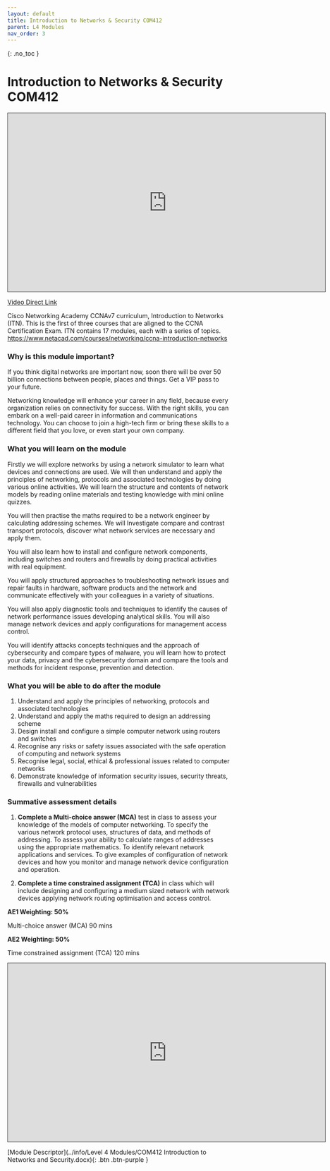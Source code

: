 ```yaml
---
layout: default
title: Introduction to Networks & Security COM412
parent: L4 Modules
nav_order: 3
---
```


{: .no_toc }


# Introduction to Networks & Security COM412

<iframe src="https://solent.cloud.panopto.eu/Panopto/Pages/Embed.aspx?id=3dec526d-c850-41f4-8baf-af07007a4fbd&autoplay=false&offerviewer=true&showtitle=true&showbrand=true&captions=true&interactivity=all" height="405" width="720" style="border: 1px solid #464646;" allowfullscreen allow="autoplay"></iframe>

[Video Direct Link](https://solent.cloud.panopto.eu/Panopto/Pages/Viewer.aspx?id=3dec526d-c850-41f4-8baf-af07007a4fbd)

Cisco Networking Academy CCNAv7 curriculum, Introduction to Networks (ITN). This is the first of three courses that are aligned to the CCNA Certification Exam. ITN contains 17 modules, each with a series of topics.
[https://www.netacad.com/courses/networking/ccna-introduction-networks ](https://www.netacad.com/courses/networking/ccna-introduction-networks)


### Why is this module important?

If you think digital networks are important now, soon there will be over 50 billion connections between people, places and things. Get a VIP pass to your future.

Networking knowledge will enhance your career in any field, because every organization relies on connectivity for success. With the right skills, you can embark on a well-paid career in information and communications technology. You can choose to join a high-tech firm or bring these skills to a different field that you love, or even start your own company.

### What you will learn on the module

Firstly we will explore networks by using a network simulator to learn what devices and connections are used. We will then understand and apply the principles of networking, protocols and associated technologies by doing various online activities. We will learn the structure and contents of network models by reading online materials and testing knowledge with mini online quizzes. 

You will then practise the maths required to be a network engineer by calculating addressing schemes. We will Investigate compare and contrast transport protocols, discover what network services are necessary and apply them. 

You will also learn how to install and configure network components, including switches and routers and firewalls by doing practical activities with real equipment. 

You will apply structured approaches to troubleshooting network issues and repair faults in hardware, software products and the network and communicate effectively with your colleagues in a variety of situations. 

You will also apply diagnostic tools and techniques to identify the causes of network performance issues developing analytical skills. You will also manage network devices and apply configurations for management access control. 

You will identify attacks concepts techniques and the approach of cybersecurity and compare types of malware, you will learn how to protect your data, privacy and the cybersecurity domain and compare the tools and methods for incident response, prevention and detection.

### What you will be able to do after the module

1.	Understand and apply the principles of networking, protocols and associated technologies 
2.	Understand and apply the maths required to design an addressing scheme 
3.	Design install and configure a simple computer network using routers and switches
4.	Recognise any risks or safety issues associated with the safe operation of computing and network systems
5.	Recognise legal, social, ethical & professional issues related to computer networks
6.	Demonstrate knowledge of information security issues, security threats, firewalls and vulnerabilities



### Summative assessment details

1.	**Complete a Multi-choice answer (MCA)** test in class to assess your knowledge of the models of computer networking. To specify the various network protocol uses, structures of data, and methods of addressing. To assess your ability to calculate ranges of addresses using the appropriate mathematics. To identify relevant network applications and services. To give examples of configuration of network devices and how you monitor and manage network device configuration and operation.
 
2.	**Complete a time constrained assignment (TCA)** in class which will include designing and configuring a medium sized network with network devices applying network routing optimisation and access control.


**AE1 Weighting: 50%**

Multi-choice answer (MCA) 90 mins

**AE2 Weighting: 50%**

Time constrained assignment (TCA) 120 mins

<iframe src="https://solent.cloud.panopto.eu/Panopto/Pages/Embed.aspx?id=fe56b2fa-f8d4-46b7-8750-af070083fecc&autoplay=false&offerviewer=true&showtitle=true&showbrand=true&captions=true&interactivity=all" height="405" width="720" style="border: 1px solid #464646;" allowfullscreen allow="autoplay"></iframe>

[Module Descriptor](../info/Level 4 Modules/COM412 Introduction to Networks and Security.docx){: .btn .btn-purple }


